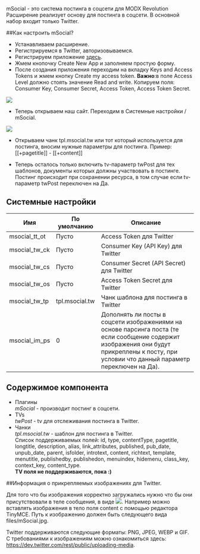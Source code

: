 mSocial - это система постинга в соцсети для MODX Revolution
Расширение реализует основу для постинга в соцсети. В основной набор входит только Twitter.

##Как настроить mSocial?
* Устанавливаем расширение.
* Регистрируемся в Twitter, авторизовываемся.
* Регистрируем приложение [здесь](https://apps.twitter.com/ "Twitter Apps").
* Жмем кнопочку Create New App и заполняем простую форму.
* После создания приложения переходим на вкладку Keys and Access Tokens и жмем кнопку Create my access token.  **Важно**:в поле Access Level должно стоять значение Read and write. Копируем поля: Consumer Key, Consumer Secret, Access Token, Access Token Secret.

[![](https://file.modx.pro/files/1/1/8/118dc35db2127bd1a16c557a8b86e0e0s.jpg)](https://file.modx.pro/files/1/1/8/118dc35db2127bd1a16c557a8b86e0e0.png)

* Теперь открываем наш сайт. Переходим в Системные настройки / mSocial.

[![](https://file.modx.pro/files/e/7/a/e7a3b081010c426a93bc7602bd63ab66s.jpg)](https://file.modx.pro/files/e/7/a/e7a3b081010c426a93bc7602bd63ab66.png)

* Открываем чанк tpl.msocial.tw или тот который используется для постинга, вносим нужные параметры для постинга. Пример: [[+pagetitle]] - [[+content]]

* Теперь осталось только включить tv-параметр twPost для тех шаблонов, документы которых должны участвовать в постинге. Постинг происходит при сохранении ресурса, в том случае если tv-параметр twPost переключен на Да.

## Системные настройки

Имя  | По умолчанию | Описание
------------- | ------------- | -------------
msocial_tt_ot  | Пусто |  Access Token для Twitter
msocial_tw_ck | Пусто |  Consumer Key (API Key) для Twitter
msocial_tw_cs  | Пусто | Consumer Secret (API Secret) для Twitter
msocial_tw_os |  Пусто  |  Access Token Secret для Twitter
msocial_tw_tp |  tpl.msocial.tw  |  Чанк шаблона для постинга в Twitter
msocial_im_ps |  0  |  Дополнять ли посты в соцсети изображениями на основе парсинга поста (те если сообщение содержит изображения они будут прикреплены к посту, при условии что данный параметр переключен на Да).

## Содержимое компонента
* Плагины  
*mSocial* - производит постинг в соцсети.
* TVs  
*twPost* - tv для отслеживания постинга в Twitter.
* Чанки  
*tpl.msocial.tw* - шаблон для постинга в Twitter.  
Список поддерживаемых полей:  id, type, contentType, pagetitle, longtitle, description, alias, link_attributes, published, pub_date, unpub_date, parent, isfolder, introtext, content, richtext, template, menutitle, publishedby, publishedon, menuindex, hidemenu, class_key, context_key, content_type.  
**TV поля не поддерживаются, пока :)**  
		
##Информация о прикрепляемых изображениях для Twitter.
		
Для того что бы изображения корректно загружались нужно что бы они присутствовали в теле сообщения, в виде <img src="путь до изображения"/>. Например можно вставлять изображения в тело поля content с помощью редактора TinyMCE. Путь к изображению должен быть следующего вида files/mSocial.jpg. 
		
Twitter поддерживаются следующие форматы: PNG, JPEG, WEBP и GIF. 
С требованиями к изображениям можно ознакомиться здесь: https://dev.twitter.com/rest/public/uploading-media.